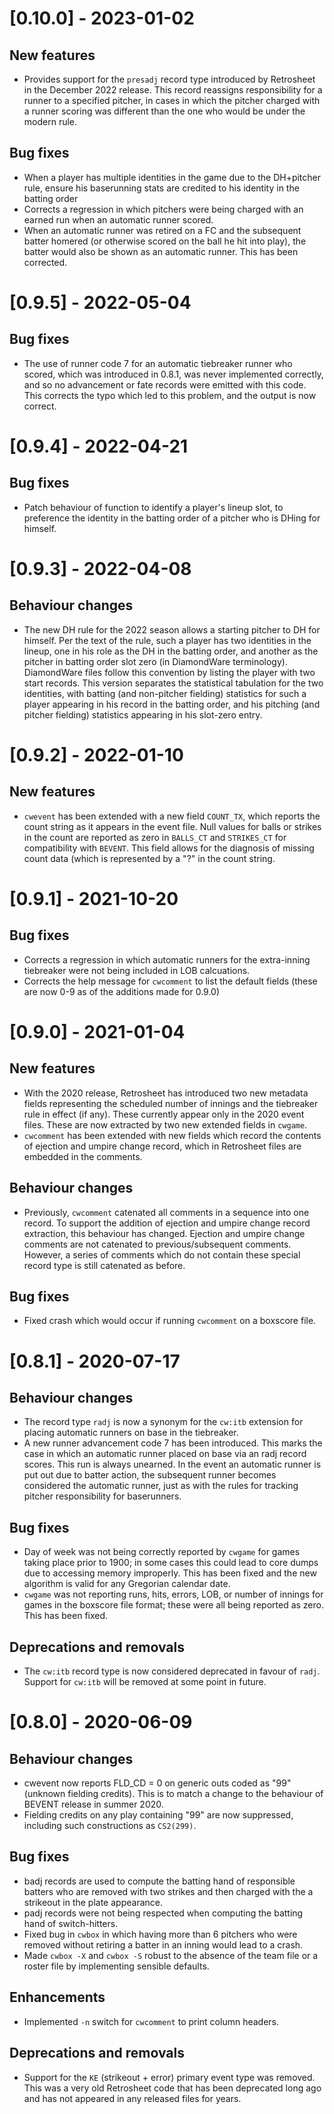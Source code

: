 # [0.10.0] - 2023-01-02

## New features
- Provides support for the `presadj` record type introduced by
  Retrosheet in the December 2022 release.  This record reassigns
  responsibility for a runner to a specified pitcher, in cases in
  which the pitcher charged with a runner scoring was different than
  the one who would be under the modern rule.

## Bug fixes
- When a player has multiple identities in the game due to the DH+pitcher rule,
  ensure his baserunning stats are credited to his identity in the
  batting order
- Corrects a regression in which pitchers were being charged with an earned
  run when an automatic runner scored.
- When an automatic runner was retired on a FC and the subsequent batter
  homered (or otherwise scored on the ball he hit into play), the
  batter would also be shown as an automatic runner.  This has been
  corrected.


# [0.9.5] - 2022-05-04

## Bug fixes
- The use of runner code 7 for an automatic tiebreaker runner who scored,
  which was introduced in 0.8.1, was never implemented correctly, and so
  no advancement or fate records were emitted with this code.
  This corrects the typo which led to this problem, and the output
  is now correct.


# [0.9.4] - 2022-04-21

## Bug fixes
- Patch behaviour of function to identify a player's lineup slot, to
  preference the identity in the batting order of a pitcher who is
  DHing for himself.


# [0.9.3] - 2022-04-08

## Behaviour changes
- The new DH rule for the 2022 season allows a starting pitcher to DH for
  himself.  Per the text of the rule, such a player has two identities in the
  lineup, one in his role as the DH in the batting order, and another as the
  pitcher in batting order slot zero (in DiamondWare terminology).
  DiamondWare files follow this convention by listing the player with two
  start records.  This version separates the statistical tabulation for the
  two identities, with batting (and non-pitcher fielding) statistics for
  such a player appearing in his record in the batting order, and his
  pitching (and pitcher fielding) statistics appearing in his slot-zero entry.


# [0.9.2] - 2022-01-10

## New features
- `cwevent` has been extended with a new field `COUNT_TX`, which reports
  the count string as it appears in the event file.  Null values for
  balls or strikes in the count are reported as zero in `BALLS_CT` and
  `STRIKES_CT` for compatibility with `BEVENT`.  This field allows for
  the diagnosis of missing count data (which is represented by a "?"
  in the count string.


# [0.9.1] - 2021-10-20

## Bug fixes
- Corrects a regression in which automatic runners for the extra-inning
  tiebreaker were not being included in LOB calcuations.
- Corrects the help message for `cwcomment` to list the default fields
  (these are now 0-9 as of the additions made for 0.9.0)


# [0.9.0] - 2021-01-04

## New features
- With the 2020 release, Retrosheet has introduced two new metadata
  fields representing the scheduled number of innings and the
  tiebreaker rule in effect (if any).  These currently appear only in
  the 2020 event files.  These are now extracted by two new extended
  fields in `cwgame`.
- `cwcomment` has been extended with new fields which record the
  contents of ejection and umpire change record, which in Retrosheet
  files are embedded in the comments.

## Behaviour changes
- Previously, `cwcomment` catenated all comments in a sequence into
  one record.  To support the addition of ejection and umpire change
  record extraction, this behaviour has changed.  Ejection and umpire
  change comments are not catenated to previous/subsequent comments.
  However, a series of comments which do not contain these special
  record type is still catenated as before.

## Bug fixes
- Fixed crash which would occur if running `cwcomment` on a boxscore
  file.


# [0.8.1] - 2020-07-17

## Behaviour changes
- The record type `radj` is now a synonym for the `cw:itb` extension
  for placing automatic runners on base in the tiebreaker.
- A new runner advancement code 7 has been introduced.  This marks
  the case in which an automatic runner placed on base via an radj
  record scores.  This run is always unearned.
  In the event an automatic runner is put out due to batter action,
  the subsequent runner becomes considered the automatic runner,
  just as with the rules for tracking pitcher responsibility for
  baserunners.

## Bug fixes
- Day of week was not being correctly reported by `cwgame` for games
  taking place prior to 1900; in some cases this could lead to
  core dumps due to accessing memory improperly.  This has been fixed
  and the new algorithm is valid for any Gregorian calendar date.
- `cwgame` was not reporting runs, hits, errors, LOB, or number of
  innings for games in the boxscore file format; these were all
  being reported as zero.  This has been fixed.

## Deprecations and removals
- The `cw:itb` record type is now considered deprecated in favour of
  `radj`.  Support for `cw:itb` will be removed at some point in future.


# [0.8.0] - 2020-06-09

## Behaviour changes
- cwevent now reports FLD_CD = 0 on generic outs coded as "99"
  (unknown fielding credits).  This is to match a change to the
  behaviour of BEVENT release in summer 2020.
- Fielding credits on any play containing "99" are now suppressed,
  including such constructions as `CS2(299)`.

## Bug fixes
- badj records are used to compute the batting hand of responsible
  batters who are removed with two strikes and then charged with the
  a strikeout in the plate appearance.
- padj records were not being respected when computing the batting
  hand of switch-hitters.
- Fixed bug in `cwbox` in which having more than 6 pitchers who were
  removed without retiring a batter in an inning would lead to a
  crash.
- Made `cwbox -X` and `cwbox -S` robust to the absence of the team
  file or a roster file by implementing sensible defaults.

## Enhancements
- Implemented `-n` switch for `cwcomment` to print column headers.

## Deprecations and removals
- Support for the `KE` (strikeout + error) primary event type was
  removed.  This was a very old Retrosheet code that has been
  deprecated long ago and has not appeared in any released files
  for years.


  

   


